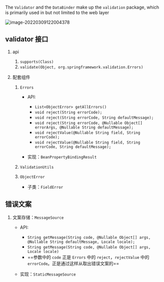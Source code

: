 

The `Validator` and the `DataBinder` make up the `validation` package, which is primarily used in but not limited to the web layer

![image-20220309122004378](https://typora-covey.oss-cn-shanghai.aliyuncs.com/img/image-20220309122004378.png)

## validator 接口

1. api

   1. `supports(Class)`
   2. `validate(Object, org.springframework.validation.Errors)`

2. 配套组件

   1. `Errors`

      - API:
        - `List<ObjectError> getAllErrors()`
        - `void reject(String errorCode);`
        - `void reject(String errorCode, String defaultMessage);`
        - `void reject(String errorCode, @Nullable Object[] errorArgs, @Nullable String defaultMessage);`
        - `void rejectValue(@Nullable String field, String errorCode);`
        - `void rejectValue(@Nullable String field, String errorCode, String defaultMessage);`

      - 实现：`BeanPropertyBindingResult`

   2. `ValidationUtils`

   3. `ObjectError`

      - 子类：`FieldError`

      

      

## 错误文案

1. 文案存储：`MessageSource`

   - API:
     - `String getMessage(String code, @Nullable Object[] args, @Nullable String defaultMessage, Locale locale);`
     - `String getMessage(String code, @Nullable Object[] args, Locale locale)`
     - ==参数中的 `code` 正是 `Errors` 中的 `reject`，`rejectValue` 中的 `errorCode`。正是通过这样从取出错误文案的==

   - 实现：`StaticMessageSource`

   



